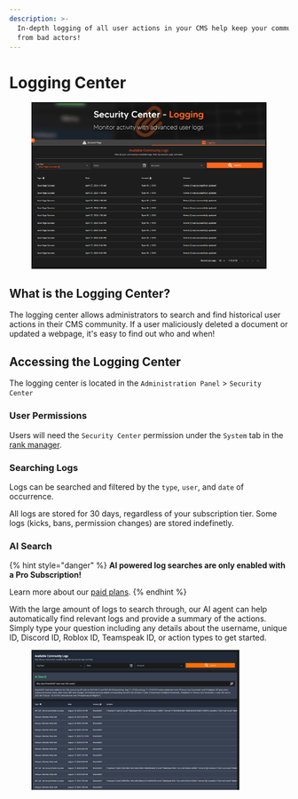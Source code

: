 ```yaml
---
description: >-
  In-depth logging of all user actions in your CMS help keep your community safe
  from bad actors!
---
```


# Logging Center

<figure><img src="../../../.gitbook/assets/image (1) (1) (1) (1) (1) (1) (1) (1) (1) (1) (1) (1) (1) (1).png" alt=""><figcaption></figcaption></figure>

## What is the Logging Center?

The logging center allows administrators to search and find historical user actions in their CMS community. If a user maliciously deleted a document or updated a webpage, it's easy to find out who and when!

## Accessing the Logging Center

The logging center is located in the `Administration Panel` > `Security Center`

### User Permissions

Users will need the `Security Center` permission under the `System` tab in the [rank manager](../../user-management/creating-departments.md).

### Searching Logs

Logs can be searched and filtered by the `type`, `user`, and `date` of occurrence.

All logs are stored for 30 days, regardless of your subscription tier. Some logs (kicks, bans, permission changes) are stored indefinetly.

### AI Search

{% hint style="danger" %}
**AI powered log searches are only enabled with a Pro Subscription!**

Learn more about our [paid plans](../../../pricing/pricing-faq/create-and-manage-a-subscription.md).
{% endhint %}

With the large amount of logs to search through, our AI agent can help automatically find relevant logs and provide a summary of the actions. Simply type your question including any details about the username, unique ID, Discord ID, Roblox ID, Teamspeak ID, or action types to get started.

<figure><img src="../../../.gitbook/assets/image (27).png" alt="" width="375"><figcaption></figcaption></figure>

